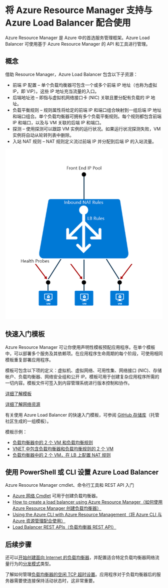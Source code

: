 <properties
   pageTitle="负载均衡器的 Azure Resource Manager 支持 | Azure "
   description="使用 Azure Resource Manager 将 powershell 用于负载均衡器。对负载均衡器使用模板"
   services="load-balancer"
   documentationCenter="na"
   authors="sdwheeler"
   manager="carmonm"
   editor="tysonn" />  

<tags
   ms.service="load-balancer"
   ms.devlang="na"
   ms.topic="article"
   ms.tgt_pltfrm="na"
   ms.workload="infrastructure-services"
   ms.date="10/24/2016"
   wacn.date="12/05/2016"
   ms.author="sewhee" />



# 将 Azure Resource Manager 支持与 Azure Load Balancer 配合使用

Azure Resource Manager 是 Azure 中的首选服务管理框架。Azure Load Balancer 可使用基于 Azure Resource Manager 的 API 和工具进行管理。

## 概念

借助 Resource Manager，Azure Load Balancer 包含以下子资源：

* 前端 IP 配置 – 单个负载均衡器可包含一个或多个前端 IP 地址（也称为虚拟 IP，即 VIP）。这些 IP 地址充当流量的入口。
* 后端地址池 – 即指与虚拟机网络接口卡 (NIC) 关联且要分配有负载的 IP 地址。
* 负载平衡规则 – 规则属性将给定的前端 IP 和端口组合映射到一组后端 IP 地址和端口组合。单个负载均衡器可拥有多个负载平衡规则。每个规则都包含前端 IP 和端口，以及与 VM 关联的后端 IP 和端口。
* 探测 – 使用探测可以跟踪 VM 实例的运行状况。如果运行状况探测失败，VM 实例将自动从轮转列表中删除。
* 入站 NAT 规则 – NAT 规则定义流过前端 IP 并分配到后端 IP 的入站流量。

![](./media/load-balancer-arm/load-balancer-arm.png)

## 快速入门模板

Azure Resource Manager 可让你使用声明性模板预配应用程序。在单个模板中，可以部署多个服务及其依赖项。在应用程序生命周期的每个阶段，可使用相同模板重复部署应用程序。

模板可包含以下项的定义：虚拟机、虚拟网络、可用性集、网络接口 (NIC)、存储帐户、负载均衡器、网络安全组和公开 IP。模板可用于创建复杂应用程序所需的一切内容。模板文件可签入到内容管理系统进行版本控制和协作。

[详细了解模板](/documentation/articles/resource-manager-template-walkthrough/)

[详细了解网络资源](/documentation/articles/resource-groups-networking/)

有关使用 Azure Load Balancer 的快速入门模板，可参阅 [GitHub 存储库](https://github.com/Azure/azure-quickstart-templates)（托管社区生成的一组模板）。

模板示例：

- [负载均衡器中的 2 个 VM 和负载均衡规则](https://github.com/Azure/azure-quickstart-templates/tree/master/201-2-vms-loadbalancer-lbrules)
- [VNET 中包含负载均衡器和负载均衡规则的 2 个 VM](https://github.com/Azure/azure-quickstart-templates/tree/master/201-2-vms-internal-load-balancer)
- [负载均衡器中的 2 个 VM，在 LB 上配置 NAT 规则](https://github.com/Azure/azure-quickstart-templates/tree/master/201-2-vms-loadbalancer-natrules)

## 使用 PowerShell 或 CLI 设置 Azure Load Balancer

Azure Resource Manager cmdlet、命令行工具和 REST API 入门

- [Azure 网络 Cmdlet](https://msdn.microsoft.com/zh-cn/library/azure/mt163510.aspx) 可用于创建负载均衡器。
- [How to create a load balancer using Azure Resource Manager（如何使用 Azure Resource Manager 创建负载均衡器）](/documentation/articles/load-balancer-get-started-ilb-arm-ps/)
- [Using the Azure CLI with Azure Resource Management（将 Azure CLI 与 Azure 资源管理配合使用）](/documentation/articles/xplat-cli-azure-resource-manager/)
- [Load Balancer REST APIs（负载均衡器 REST API）](https://msdn.microsoft.com/zh-cn/library/azure/mt163651.aspx)

## 后续步骤

还可以[开始创建面向 Internet 的负载均衡器](/documentation/articles/load-balancer-get-started-internet-arm-ps/)，并配置适合特定负载均衡器网络流量行为的[分发模式](/documentation/articles/load-balancer-distribution-mode/)类型。

了解如何管理[负载均衡器的空闲 TCP 超时设置](/documentation/articles/load-balancer-tcp-idle-timeout/)。应用程序对于负载均衡器后的服务器需要使连接保持活动状态时，这非常重要。

<!---HONumber=Mooncake_1128_2016-->